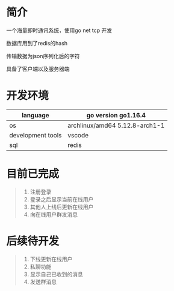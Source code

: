 #  简介

一个海量即时通讯系统，使用go net tcp 开发

数据库用到了redis的hash

传输数据为json序列化后的字符

具备了客户端以及服务器端

# 开发环境

| language          | go version go1.16.4            |
| ----------------- | ------------------------------ |
| os                | archlinux/amd64 5.12.8-arch1-1 |
| development tools | vscode                         |
| sql               | redis                          |

# 目前已完成

> 1. 注册登录
> 2. 登录之后显示当前在线用户
> 3. 其他人上线后更新在线用户
> 4. 向在线用户群发消息

# 后续待开发

> 1. 下线更新在线用户
> 2. 私聊功能
> 3. 显示自己已收到的消息
> 4. 发送群消息

